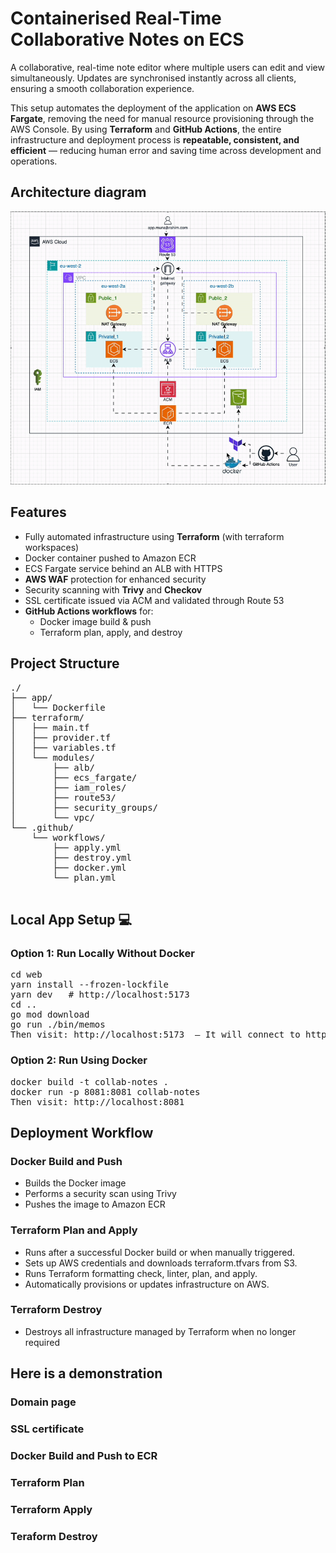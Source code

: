 # Containerised Real-Time Collaborative Notes on ECS

A collaborative, real-time note editor where multiple users can edit and view simultaneously.
Updates are synchronised instantly across all clients, ensuring a smooth collaboration experience.

This setup automates the deployment of the application on **AWS ECS Fargate**, removing the need for manual resource provisioning through the AWS Console. By using **Terraform** and **GitHub Actions**, the entire infrastructure and deployment process is **repeatable, consistent, and efficient** — reducing human error and saving time across development and operations.


##  Architecture diagram
<p align="center">
  <img src="images/arcitechture-diagram.gif" alt="architechtural diagram" style="width:700px"/>
</p>

##  Features
- Fully automated infrastructure using **Terraform** (with terraform workspaces)  
- Docker container pushed to Amazon ECR
- ECS Fargate service behind an ALB with HTTPS
- **AWS WAF** protection for enhanced security  
- Security scanning with **Trivy** and **Checkov** 
- SSL certificate issued via ACM and validated through Route 53
- **GitHub Actions workflows** for:  
  - Docker image build & push  
  - Terraform plan, apply, and destroy  


## Project Structure
<pre>
./
├── app/
│   └── Dockerfile
├── terraform/
│   ├── main.tf
│   ├── provider.tf
│   ├── variables.tf
│   └── modules/
│       ├── alb/
│       ├── ecs_fargate/
│       ├── iam_roles/
│       ├── route53/
│       ├── security_groups/
│       └── vpc/
└── .github/
    └── workflows/
        ├── apply.yml
        ├── destroy.yml
        ├── docker.yml
        └── plan.yml

</pre>

## Local App Setup 💻
### Option 1: Run Locally Without Docker
<pre>
cd web
yarn install --frozen-lockfile
yarn dev   # http://localhost:5173
cd ..
go mod download
go run ./bin/memos  
Then visit: http://localhost:5173  — It will connect to http://localhost:8081 (backend).
</pre>  
### Option 2: Run Using Docker
<pre>
docker build -t collab-notes .
docker run -p 8081:8081 collab-notes
Then visit: http://localhost:8081 
</pre>
## Deployment Workflow
### Docker Build and Push
- Builds the Docker image
- Performs a security scan using Trivy
- Pushes the image to Amazon ECR

### Terraform Plan and Apply
- Runs after a successful Docker build or when manually triggered.
- Sets up AWS credentials and downloads terraform.tfvars from S3.
- Runs Terraform formatting check, linter, plan, and apply.
- Automatically provisions or updates infrastructure on AWS.

### Terraform Destroy
- Destroys all infrastructure managed by Terraform when no longer required

## Here is a demonstration


### Domain page
<!-- <p align="center">
  <img src="images/Front-end.png" alt="architechtural diagram" style="width:800px"/>
</p> -->

### SSL certificate
<!-- <p align="center">
  <img src="images/ssl-certificate.png" alt="architechtural diagram" style="width:800px"/>
</p> -->

### Docker Build and Push to ECR
<!-- <p align="center">
  <img src="images/Docker.png" alt="architechtural diagram" style="width:800px"/>
</p> -->

### Terraform Plan
<!-- <p align="center">
  <img src="images/plan.png" alt="architechtural diagram" style="width:800px"/>
</p> -->

### Terraform Apply
<!-- <p align="center">
  <img src="images/apply.png" alt="architechtural diagram" style="width:800px"/>
</p> -->

### Teraform Destroy
<!-- <p align="center">
  <img src="images/destroy.png" alt="architechtural diagram" style="width:800px"/>
</p> -->